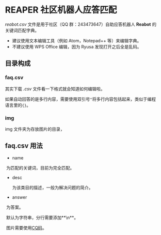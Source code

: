 # REAPER 社区机器人应答匹配

*reabot.csv* 文件是用于社区（QQ 群：243473647）自助应答机器人 **Reabot** 的关键词匹配字典。

- 建议使用文本编辑工具（例如 Atom，Notepad++ 等）来编辑字典。
- 不建议使用 WPS Office 编辑，因为 Ryusa 发现打开之后全是乱码。

## 目录构成

### faq.csv

其实下载 *.csv* 文件看一下格式就会知道如何编辑啦。

如果自动回答的是多行内容，需要使用双引号`"`将多行内容包括起来，类似于编程语言里的`{}`。

### img

img 文件夹为存放图片的目录，

## faq.csv 用法

- name

​       为匹配的关键词，目前为完全匹配。

- desc

  为该类目的描述，一般为解决问题的简介。

- answer

​        为答案。

​        默认为字符串，分行需要添加**\n**。

​        图片需要使用[CQ码](https://docs.nonebot.dev/glossary.html#cq-%E7%A0%81)。

​        

